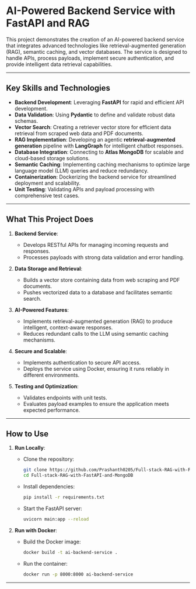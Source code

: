 # AI-Powered Backend Service with FastAPI and RAG

This project demonstrates the creation of an AI-powered backend service that integrates advanced technologies like retrieval-augmented generation (RAG), semantic caching, and vector databases. The service is designed to handle APIs, process payloads, implement secure authentication, and provide intelligent data retrieval capabilities.

---

## Key Skills and Technologies

- **Backend Development**: Leveraging **FastAPI** for rapid and efficient API development.
- **Data Validation**: Using **Pydantic** to define and validate robust data schemas.
- **Vector Search**: Creating a retriever vector store for efficient data retrieval from scraped web data and PDF documents.
- **RAG Implementation**: Developing an agentic **retrieval-augmented generation** pipeline with **LangGraph** for intelligent chatbot responses.
- **Database Integration**: Connecting to **Atlas MongoDB** for scalable and cloud-based storage solutions.
- **Semantic Caching**: Implementing caching mechanisms to optimize large language model (LLM) queries and reduce redundancy.
- **Containerization**: Dockerizing the backend service for streamlined deployment and scalability.
- **Unit Testing**: Validating APIs and payload processing with comprehensive test cases.

---

## What This Project Does

1. **Backend Service**:
   - Develops RESTful APIs for managing incoming requests and responses.
   - Processes payloads with strong data validation and error handling.

2. **Data Storage and Retrieval**:
   - Builds a vector store containing data from web scraping and PDF documents.
   - Pushes vectorized data to a database and facilitates semantic search.

3. **AI-Powered Features**:
   - Implements retrieval-augmented generation (RAG) to produce intelligent, context-aware responses.
   - Reduces redundant calls to the LLM using semantic caching mechanisms.

4. **Secure and Scalable**:
   - Implements authentication to secure API access.
   - Deploys the service using Docker, ensuring it runs reliably in different environments.

5. **Testing and Optimization**:
   - Validates endpoints with unit tests.
   - Evaluates payload examples to ensure the application meets expected performance.

---

## How to Use

1. **Run Locally**:
   - Clone the repository:
     ```bash
     git clone https://github.com/Prashanth0205/Full-stack-RAG-with-FastAPI-and-MongoDB.git
     cd Full-stack-RAG-with-FastAPI-and-MongoDB
     ```
   - Install dependencies:
     ```bash
     pip install -r requirements.txt
     ```
   - Start the FastAPI server:
     ```bash
     uvicorn main:app --reload
     ```

2. **Run with Docker**:
   - Build the Docker image:
     ```bash
     docker build -t ai-backend-service .
     ```
   - Run the container:
     ```bash
     docker run -p 8000:8000 ai-backend-service
     ```

---